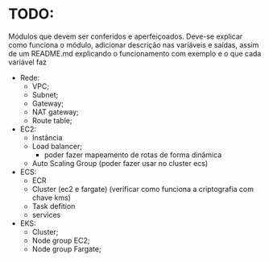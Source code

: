 # TODO:
Módulos que devem ser conferidos e aperfeiçoados.
Deve-se explicar como funciona o módulo, adicionar descrição nas variáveis e saídas, assim de um README.md explicando o funcionamento com exemplo e o que cada variável faz

- Rede:
    - VPC;
    - Subnet;
    - Gateway;
    - NAT gateway;
    - Route table;
- EC2:
    - Instância
    - Load balancer;
        - poder fazer mapeamento de rotas de forma dinâmica
    - Auto Scaling Group (poder fazer usar no cluster ecs)
- ECS:
    - ECR
    - Cluster (ec2 e fargate) (verificar como funciona a criptografia com chave kms)
    - Task defition
    - services
- EKS:
    - Cluster;
    - Node group EC2;
    - Node group Fargate;